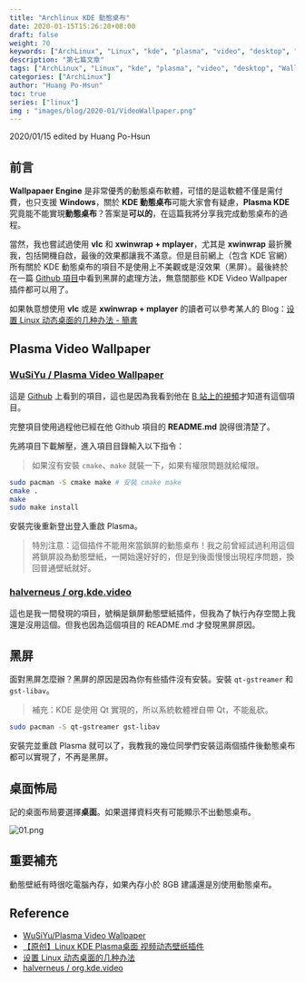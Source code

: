 ```yaml
---
title: "Archlinux KDE 動態桌布"
date: 2020-01-15T15:26:28+08:00
draft: false
weight: 70
keywords: ["ArchLinux", "Linux", "kde", "plasma", "video", "desktop", "Wallpaper"]
description: "第七篇文章"
tags: ["ArchLinux", "Linux", "kde", "plasma", "video", "desktop", "Wallpaper"]
categories: ["ArchLinux"]
author: "Huang Po-Hsun"
toc: true
series: ["linux"]
img : "images/blog/2020-01/VideoWallpaper.png"
---
```

2020/01/15 edited by Huang Po-Hsun

## 前言

**Wallpapaer Engine** 是非常優秀的動態桌布軟體，可惜的是這軟體不僅是需付費，也只支援 **Windows**，關於 **KDE 動態桌布**可能大家會有疑慮，**Plasma KDE** 究竟能不能實現**動態桌布**？答案是**可以的**，在這篇我將分享我完成動態桌布的過程。

當然，我也嘗試過使用 **vlc** 和 **xwinwrap + mplayer**，尤其是 **xwinwrap** 最折騰我，包括開機自啟，最後的效果都讓我不滿意。但是目前網上（包含 KDE 官網）所有關於 KDE 動態桌布的項目不是使用上不美觀或是沒效果（黑屏）。最後終於在一篇 [Github 項目](https://github.com/halverneus/org.kde.video)中看到黑屏的處理方法，無意間那些 KDE Video Wallpaper 插件都可以用了。

如果執意想使用 **vlc** 或是 **xwinwrap + mplayer** 的讀者可以參考某人的 Blog：[设置 Linux 动态桌面的几种办法 - 簡書](https://www.jianshu.com/p/d6ff45e983ce)

## Plasma Video Wallpaper

###  [WuSiYu / Plasma Video Wallpaper](https://github.com/WuSiYu/PlasmaVideoWallpaper)

這是 [Github](https://github.com/WuSiYu/PlasmaVideoWallpaper) 上看到的項目，這也是因為我看到他在 [B 站上的視頻](https://www.bilibili.com/video/av8534344/)才知道有這個項目。

完整項目使用過程他已經在他 Github 項目的 **README.md** 說得很清楚了。

先將項目下載解壓，進入項目目錄輸入以下指令：

> 如果沒有安裝 `cmake`、`make` 就裝一下，如果有權限問題就給權限。

```zsh
sudo pacman -S cmake make # 安裝 cmake make
cmake .
make
sudo make install
```

安裝完後重新登出登入重啟 Plasma。

> 特別注意：這個插件不能用來當鎖屏的動態桌布！我之前曾經試過利用這個將鎖屏設為動態壁紙，一開始還好好的，但是到後面慢慢出現程序問題，換回普通壁紙就好。

### [halverneus / org.kde.video](https://github.com/halverneus/org.kde.video)

這也是我一間發現的項目，號稱是鎖屏動態壁紙插件，但我為了執行內存空間上我還是沒用這個。但我也因為這個項目的 README.md 才發現黑屏原因。

## 黑屏

面對黑屏怎麼辦？黑屏的原因是因為你有些插件沒有安裝。安裝 `qt-gstreamer` 和 `gst-libav`。

> 補充：KDE 是使用 Qt 實現的，所以系統軟體裡自帶 Qt，不能亂砍。

```zsh
sudo pacman -S qt-gstreamer gst-libav
```
安裝完並重啟 Plasma 就可以了，我教我的幾位同學們安裝這兩個插件後動態桌布都可以實現了，不再是黑屏。

## 桌面怖局

記的桌面布局要選擇**桌面**。如果選擇資料夾有可能顯示不出動態桌布。

![01.png](https://i.loli.net/2020/01/15/AjVFS74LHQDaGmy.png)

## 重要補充

動態壁紙有時很吃電腦內存，如果內存小於 8GB 建議還是別使用動態桌布。

## Reference

* [WuSiYu/Plasma Video Wallpaper](https://github.com/WuSiYu/PlasmaVideoWallpaper)
* [【原创】Linux KDE Plasma桌面 视频动态壁纸插件](https://www.bilibili.com/video/av8534344/)
* [设置 Linux 动态桌面的几种办法](https://www.jianshu.com/p/d6ff45e983ce)
* [halverneus / org.kde.video](https://github.com/halverneus/org.kde.video)